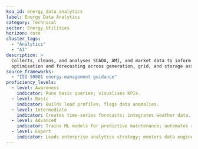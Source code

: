 ```yaml
---
ksa_id: energy_data_analytics
label: Energy Data Analytics
category: Technical
sector: Energy_Utilities
horizon: core
cluster_tags:
  - "Analytics"
  - "AI"
description: >
  Collects, cleans, and analyses SCADA, AMI, and market data to inform asset
  optimisation and forecasting across generation, grid, and storage assets.
source_frameworks:
  - "ISO 50001 energy-management guidance"
proficiency_levels:
  - level: Awareness
    indicator: Runs basic queries; visualises KPIs.
  - level: Basic
    indicator: Builds load profiles; flags data anomalies.
  - level: Intermediate
    indicator: Creates time-series forecasts; integrates weather data.
  - level: Advanced
    indicator: Trains ML models for predictive maintenance; automates report pipelines.
  - level: Expert
    indicator: Leads enterprise analytics strategy; mentors data engineers; applies AI for real-time optimisation.
---
```

